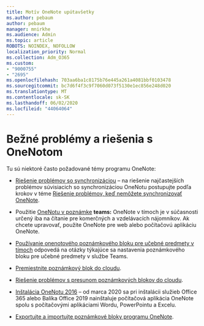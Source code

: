 ```yaml
---
title: Motív OneNote upútavšetky
ms.author: pebaum
author: pebaum
manager: mnirkhe
ms.audience: Admin
ms.topic: article
ROBOTS: NOINDEX, NOFOLLOW
localization_priority: Normal
ms.collection: Adm_O365
ms.custom:
- "9000755"
- "2695"
ms.openlocfilehash: 703aa6ba1c8175b76e445a261a4081bbf0103478
ms.sourcegitcommit: bc7d6f4f3c9f7060d073f5130e1ec856e248d020
ms.translationtype: MT
ms.contentlocale: sk-SK
ms.lasthandoff: 06/02/2020
ms.locfileid: "44064064"
---
```

# <a name="common-issues-and-resolutions-with-onenote"></a>Bežné problémy a riešenia s OneNotom

Tu sú niektoré často požadované témy programu OneNote:

- [Riešenie problémov so synchronizáciou](https://support.office.com/article/299495ef-66d1-448f-90c1-b785a6968d45) – na riešenie najčastejších problémov súvisiacich so synchronizáciou OneNotu postupujte podľa krokov v téme [Riešenie problémov, keď nemôžete synchronizovať OneNote](https://support.office.com/article/Fix-issues-when-you-can-t-sync-OneNote-299495ef-66d1-448f-90c1-b785a6968d45).

- Použitie [OneNotu v poznámke](https://support.microsoft.com/office/add-a-onenote-notebook-to-teams-0ec78cc3-ba3b-4279-a88e-aa40af9865c2) **teams:** OneNote v tímoch je v súčasnosti určený iba na čítanie pre komerčných a vzdelávacích nájomníkov. Ak chcete upravovať, použite OneNote pre web alebo počítačovú aplikáciu OneNote.

- [Používanie onenotového poznámkového bloku pre učebné predmety v tímoch](https://support.office.com/article/bd77f11f-27cd-4d41-bfbd-2b11799f1440) odpovedá na otázky týkajúce sa nastavenia poznámkového bloku pre učebné predmety v službe Teams.

- [Premiestnite poznámkový blok do cloudu](https://support.office.com/article/d5c28b91-7b9c-45be-8f0c-529bdbba019a).

- [Riešenie problémov s presunom poznámkových blokov do cloudu](https://support.office.com/article/70528107-11dc-4f3f-b695-b150059dfd78).

- [Inštalácia OneNotu 2016](https://support.office.com/article/c08068d8-b517-4464-9ff2-132cb9c45c08) – od marca 2020 sa pri inštalácii služieb Office 365 alebo Balíka Office 2019 nainštaluje počítačová aplikácia OneNote spolu s počítačovými aplikáciami Wordu, PowerPointu a Excelu.

- [Exportujte a importujte poznámkové bloky programu OneNote](https://support.office.com/article/a4b60da5-8f33-464e-b1ba-b95ce540f309).
